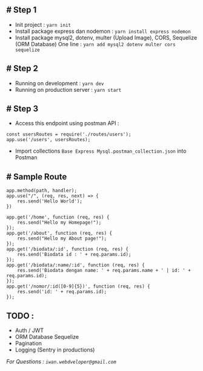 ## # Step 1

- Init project :
  `yarn init`
- Install package express dan nodemon :
  `yarn install express nodemon`
- Install package mysql2, dotenv, multer (Upload Image), CORS, Sequelize (ORM Database) One line :
  `yarn add mysql2 dotenv multer cors sequelize`

## # Step 2

- Running on development :
  `yarn dev`
- Running on production server :
  `yarn start`

## # Step 3

- Access this endpoint using postman API :

```
const usersRoutes = require('./routes/users');
app.use('/users', usersRoutes);
```

- Import collections `Base Express Mysql.postman_collection.json` into Postman

## # Sample Route

```
app.method(path, handler);
app.use("/", (req, res, next) => {
    res.send('Hello World');
})
```

```
app.get('/home', function (req, res) {
    res.send("Hello my Homepage!");
});
app.get('/about', function (req, res) {
    res.send("Hello my About page!");
});
app.get('/biodata/:id', function (req, res) {
    res.send('Biodata id : ' + req.params.id);
});
app.get('/biodata/:name/:id', function (req, res) {
    res.send('Biodata dengan name: ' + req.params.name + ' | id: ' + req.params.id);
});
app.get('/nomor/:id([0-9]{5})', function (req, res) {
    res.send('id: ' + req.params.id);
});
```

## TODO :

- Auth / JWT
- ORM Database Sequelize
- Pagination
- Logging (Sentry in productions)

_For Questions :
`iwan.webdveloper@gmail.com`_
